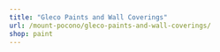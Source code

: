 ```yaml
---
title: "Gleco Paints and Wall Coverings"
url: /mount-pocono/gleco-paints-and-wall-coverings/
shop: paint
---
```

